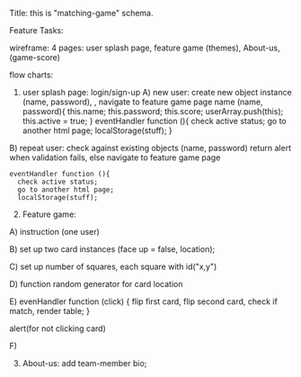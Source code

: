 Title: this is "matching-game" schema.

Feature Tasks:

wireframe: 4 pages: user splash page, feature game (themes), About-us, (game-score)


flow charts:

1) user splash page:
   login/sign-up
   A) new user: create new object instance (name, password),
      , navigate to feature game page
name (name, password){
  this.name;
  this.password;
  this.score;
  userArray.push(this);
  this.active = true;
}
eventHandler function (){
  check active status;
  go to another html page;
  localStorage(stuff);
}

B) repeat user: check against existing objects (name, password)
    return alert when validation fails, else navigate to feature game page

    eventHandler function (){
      check active status;
      go to another html page;
      localStorage(stuff);

2) Feature game:

A) instruction (one user)

B) set up two card instances (face up = false, location);

C) set up number of squares, each square with id("x,y")

D) function random generator for card location

E) evenHandler function (click) {
    flip first card,
    flip second card, check if match,
    render table;
    }

  alert(for not clicking card)

F) 





3) About-us:
add team-member bio;
